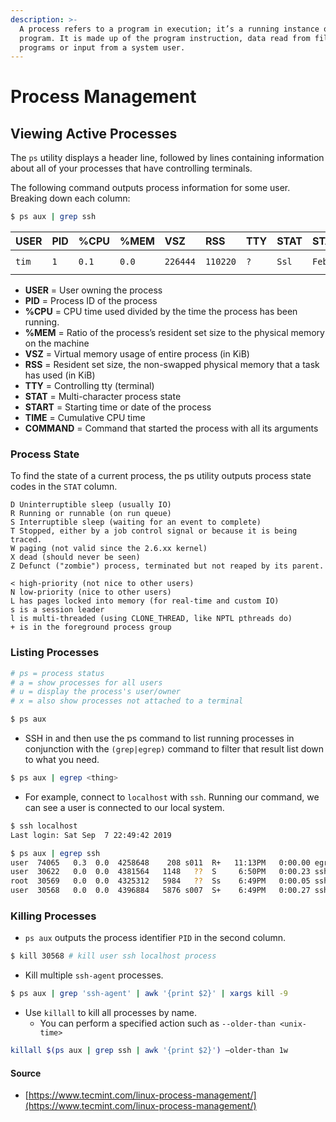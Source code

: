 ```yaml
---
description: >-
  A process refers to a program in execution; it’s a running instance of a
  program. It is made up of the program instruction, data read from files, other
  programs or input from a system user.
---
```


# Process Management

## Viewing Active Processes

The `ps` utility displays a header line, followed by lines containing information about all of your processes that have controlling terminals. 

The following command outputs process information for some user.  Breaking down each column:

```bash
$ ps aux | grep ssh
```

| USER | PID | %CPU | %MEM | VSZ | RSS | TTY | STAT | START | TIME | COMMAND |
| :--- | :--- | :--- | :--- | :--- | :--- | :--- | :--- | :--- | :--- | :--- |
| `tim` | `1` | `0.1` | `0.0` | `226444` | `110220` | `?` | `Ssl` | `Feb03` | `25:17` | `sshd: jon@pts/8` |

* **USER** = User owning the process
* **PID** = Process ID of the process
* **%CPU** = CPU time used divided by the time the process has been running.
* **%MEM** = Ratio of the process’s resident set size to the physical memory on the machine
* **VSZ** = Virtual memory usage of entire process \(in KiB\)
* **RSS** = Resident set size, the non-swapped physical memory that a task has used \(in KiB\)
* **TTY** = Controlling tty \(terminal\)
* **STAT** = Multi-character process state
* **START** = Starting time or date of the process
* **TIME** = Cumulative CPU time
* **COMMAND** = Command that started the process with all its arguments

### Process State

To find the state of a current process, the ps utility outputs process state codes in the  `STAT` column. 

```text
D Uninterruptible sleep (usually IO)
R Running or runnable (on run queue)
S Interruptible sleep (waiting for an event to complete)
T Stopped, either by a job control signal or because it is being traced.
W paging (not valid since the 2.6.xx kernel)
X dead (should never be seen)
Z Defunct ("zombie") process, terminated but not reaped by its parent.
```

```text
< high-priority (not nice to other users)
N low-priority (nice to other users)
L has pages locked into memory (for real-time and custom IO)
s is a session leader
l is multi-threaded (using CLONE_THREAD, like NPTL pthreads do)
+ is in the foreground process group 
```

### Listing Processes

```bash
# ps = process status
# a = show processes for all users 
# u = display the process's user/owner 
# x = also show processes not attached to a terminal

$ ps aux
```

* SSH in and then use the ps command to list running processes in conjunction with the `(grep|egrep)` command to filter that result list down to what you need.

```bash
$ ps aux | egrep <thing>
```

* For example, connect to `localhost` with `ssh`. Running our command, we can see a user is connected to our local system. 

```bash
$ ssh localhost
Last login: Sat Sep  7 22:49:42 2019

$ ps aux | egrep ssh
user  74065   0.3  0.0  4258648    208 s011  R+   11:13PM   0:00.00 egrep ssh
user  30622   0.0  0.0  4381564   1148   ??  S     6:50PM   0:00.23 sshd: user@ttys011
root  30569   0.0  0.0  4325312   5984   ??  Ss    6:49PM   0:00.05 sshd: user[priv]
user  30568   0.0  0.0  4396884   5876 s007  S+    6:49PM   0:00.27 ssh localhost
```

### Killing Processes

* `ps aux` outputs the process identifier `PID` in the second column.

```bash
$ kill 30568 # kill user ssh localhost process
```

* Kill multiple `ssh-agent` processes.

```bash
$ ps aux | grep 'ssh-agent' | awk '{print $2}' | xargs kill -9
```

* Use `killall` to kill all processes by name. 
  * You can perform a specified action such as `--older-than <unix-time>`

```bash
killall $(ps aux | grep ssh | awk '{print $2}') —older-than 1w
```

#### **Source**

* [https://www.tecmint.com/linux-process-management/](https://www.tecmint.com/linux-process-management/)


